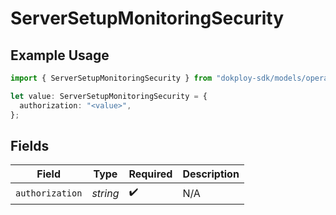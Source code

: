 # ServerSetupMonitoringSecurity

## Example Usage

```typescript
import { ServerSetupMonitoringSecurity } from "dokploy-sdk/models/operations";

let value: ServerSetupMonitoringSecurity = {
  authorization: "<value>",
};
```

## Fields

| Field              | Type               | Required           | Description        |
| ------------------ | ------------------ | ------------------ | ------------------ |
| `authorization`    | *string*           | :heavy_check_mark: | N/A                |